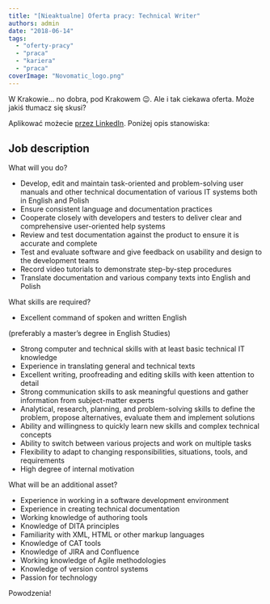 ```yaml
---
title: "[Nieaktualne] Oferta pracy: Technical Writer"
authors: admin
date: "2018-06-14"
tags:
  - "oferty-pracy"
  - "praca"
  - "kariera"
  - "praca"
coverImage: "Novomatic_logo.png"
---
```


W Krakowie... no dobra, pod Krakowem 😉. Ale i tak ciekawa oferta. Może jakiś
tłumacz się skusi?

<!--truncate-->

Aplikować możecie
[przez LinkedIn](https://www.linkedin.com/jobs/view/690898127/). Poniżej opis
stanowiska:

## Job description

What will you do?

- Develop, edit and maintain task-oriented and problem-solving user manuals and
  other technical documentation of various IT systems both in English and Polish
- Ensure consistent language and documentation practices
- Cooperate closely with developers and testers to deliver clear and
  comprehensive user-oriented help systems
- Review and test documentation against the product to ensure it is accurate and
  complete
- Test and evaluate software and give feedback on usability and design to the
  development teams
- Record video tutorials to demonstrate step-by-step procedures
- Translate documentation and various company texts into English and Polish

What skills are required?

- Excellent command of spoken and written English

(preferably a master’s degree in English Studies)

- Strong computer and technical skills with at least basic technical IT
  knowledge
- Experience in translating general and technical texts
- Excellent writing, proofreading and editing skills with keen attention to
  detail
- Strong communication skills to ask meaningful questions and gather information
  from subject-matter experts
- Analytical, research, planning, and problem-solving skills to define the
  problem, propose alternatives, evaluate them and implement solutions
- Ability and willingness to quickly learn new skills and complex technical
  concepts
- Ability to switch between various projects and work on multiple tasks
- Flexibility to adapt to changing responsibilities, situations, tools, and
  requirements
- High degree of internal motivation

What will be an additional asset?

- Experience in working in a software development environment
- Experience in creating technical documentation
- Working knowledge of authoring tools
- Knowledge of DITA principles
- Familiarity with XML, HTML or other markup languages
- Knowledge of CAT tools
- Knowledge of JIRA and Confluence
- Working knowledge of Agile methodologies
- Knowledge of version control systems
- Passion for technology

Powodzenia!
